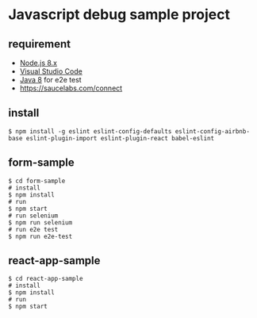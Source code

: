# Javascript debug sample project

## requirement

- [Node.js 8.x](https://nodejs.org/)
- [Visual Studio Code](https://code.visualstudio.com/)
- [Java 8](https://java.com/ko/download/) for e2e test
- https://saucelabs.com/connect

## install

```
$ npm install -g eslint eslint-config-defaults eslint-config-airbnb-base eslint-plugin-import eslint-plugin-react babel-eslint
```

## form-sample

```
$ cd form-sample
# install
$ npm install
# run
$ npm start
# run selenium
$ npm run selenium
# run e2e test
$ npm run e2e-test

```

## react-app-sample

```
$ cd react-app-sample
# install
$ npm install
# run
$ npm start
```
